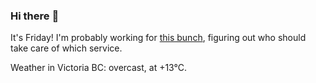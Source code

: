 ### Hi there :wave:

It's Friday! I'm probably working for [this bunch](https://github.com/kohofinancial), figuring out who should take care of which service.

Weather in Victoria BC: overcast, at +13°C.
